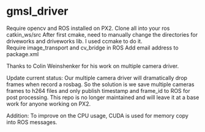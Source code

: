 # gmsl_driver
Require opencv and ROS installed on PX2. 
Clone all into your ros catkin_ws/src 
After first cmake, need to manually change the directories for driveworks and driveworks lib. I used ccmake to do it.  
Require image_transport and cv_bridge in ROS
Add email address to package.xml

Thanks to Colin Weinshenker for his work on multiple camera driver. 

Update current status: Our multiple camera driver will dramatically drop frames when record a rosbag. So the solution is we save multiple cameras frames to h264 files and only publish timestamp and frame_id to ROS for post processing. This repo is no longer maintained and will leave it at a base work for anyone working on PX2.

Addition: To improve on the CPU usage, CUDA is used for memory copy into ROS messages.
